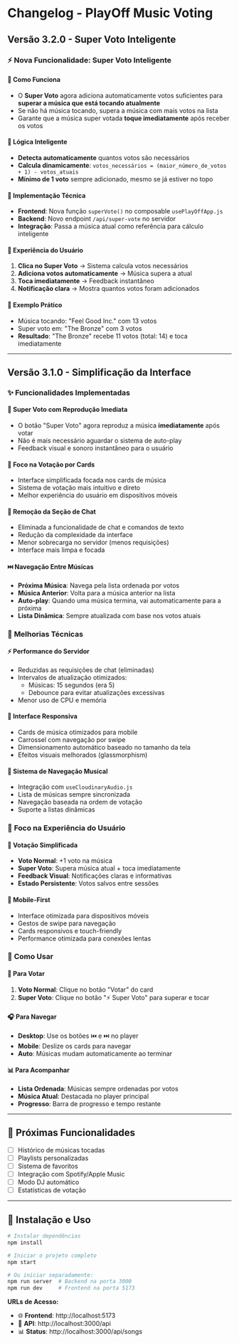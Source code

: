 # Changelog - PlayOff Music Voting

## Versão 3.2.0 - Super Voto Inteligente

### ⚡ **Nova Funcionalidade: Super Voto Inteligente**

#### 🎯 **Como Funciona**
- O **Super Voto** agora adiciona automaticamente votos suficientes para **superar a música que está tocando atualmente**
- Se não há música tocando, supera a música com mais votos na lista
- Garante que a música super votada **toque imediatamente** após receber os votos

#### 🧠 **Lógica Inteligente**
- **Detecta automaticamente** quantos votos são necessários
- **Calcula dinamicamente**: `votos_necessários = (maior_número_de_votos + 1) - votos_atuais`
- **Mínimo de 1 voto** sempre adicionado, mesmo se já estiver no topo

#### 🔧 **Implementação Técnica**
- **Frontend**: Nova função `superVote()` no composable `usePlayOffApp.js`
- **Backend**: Novo endpoint `/api/super-vote` no servidor
- **Integração**: Passa a música atual como referência para cálculo inteligente

#### 📱 **Experiência do Usuário**
1. **Clica no Super Voto** → Sistema calcula votos necessários
2. **Adiciona votos automaticamente** → Música supera a atual
3. **Toca imediatamente** → Feedback instantâneo
4. **Notificação clara** → Mostra quantos votos foram adicionados

#### 🎵 **Exemplo Prático**
- Música tocando: "Feel Good Inc." com 13 votos
- Super voto em: "The Bronze" com 3 votos  
- **Resultado**: "The Bronze" recebe 11 votos (total: 14) e toca imediatamente

---

## Versão 3.1.0 - Simplificação da Interface

### ✨ Funcionalidades Implementadas

#### 🎵 **Super Voto com Reprodução Imediata**
- O botão "Super Voto" agora reproduz a música **imediatamente** após votar
- Não é mais necessário aguardar o sistema de auto-play
- Feedback visual e sonoro instantâneo para o usuário

#### 🎯 **Foco na Votação por Cards**
- Interface simplificada focada nos cards de música
- Sistema de votação mais intuitivo e direto
- Melhor experiência do usuário em dispositivos móveis

#### 🚫 **Remoção da Seção de Chat**
- Eliminada a funcionalidade de chat e comandos de texto
- Redução da complexidade da interface
- Menor sobrecarga no servidor (menos requisições)
- Interface mais limpa e focada

#### ⏭️ **Navegação Entre Músicas**
- **Próxima Música**: Navega pela lista ordenada por votos
- **Música Anterior**: Volta para a música anterior na lista
- **Auto-play**: Quando uma música termina, vai automaticamente para a próxima
- **Lista Dinâmica**: Sempre atualizada com base nos votos atuais

### 🔧 **Melhorias Técnicas**

#### ⚡ **Performance do Servidor**
- Reduzidas as requisições de chat (eliminadas)
- Intervalos de atualização otimizados:
  - Músicas: 15 segundos (era 5)
  - Debounce para evitar atualizações excessivas
- Menor uso de CPU e memória

#### 🎨 **Interface Responsiva**
- Cards de música otimizados para mobile
- Carrossel com navegação por swipe
- Dimensionamento automático baseado no tamanho da tela
- Efeitos visuais melhorados (glassmorphism)

#### 🔄 **Sistema de Navegação Musical**
- Integração com `useCloudinaryAudio.js`
- Lista de músicas sempre sincronizada
- Navegação baseada na ordem de votação
- Suporte a listas dinâmicas

### 🎯 **Foco na Experiência do Usuário**

#### 🎵 **Votação Simplificada**
- **Voto Normal**: +1 voto na música
- **Super Voto**: Supera música atual + toca imediatamente
- **Feedback Visual**: Notificações claras e informativas
- **Estado Persistente**: Votos salvos entre sessões

#### 📱 **Mobile-First**
- Interface otimizada para dispositivos móveis
- Gestos de swipe para navegação
- Cards responsivos e touch-friendly
- Performance otimizada para conexões lentas

### 🚀 **Como Usar**

#### 🎵 **Para Votar**
1. **Voto Normal**: Clique no botão "Votar" do card
2. **Super Voto**: Clique no botão "⚡ Super Voto" para superar e tocar

#### 🎧 **Para Navegar**
- **Desktop**: Use os botões ⏮️ e ⏭️ no player
- **Mobile**: Deslize os cards para navegar
- **Auto**: Músicas mudam automaticamente ao terminar

#### 📊 **Para Acompanhar**
- **Lista Ordenada**: Músicas sempre ordenadas por votos
- **Música Atual**: Destacada no player principal
- **Progresso**: Barra de progresso e tempo restante

---

## 🎯 **Próximas Funcionalidades**
- [ ] Histórico de músicas tocadas
- [ ] Playlists personalizadas
- [ ] Sistema de favoritos
- [ ] Integração com Spotify/Apple Music
- [ ] Modo DJ automático
- [ ] Estatísticas de votação

---

## 🔧 **Instalação e Uso**

```bash
# Instalar dependências
npm install

# Iniciar o projeto completo
npm start

# Ou iniciar separadamente:
npm run server  # Backend na porta 3000
npm run dev     # Frontend na porta 5173
```

**URLs de Acesso:**
- 🌐 **Frontend**: http://localhost:5173
- 🔧 **API**: http://localhost:3000/api
- 📊 **Status**: http://localhost:3000/api/songs 